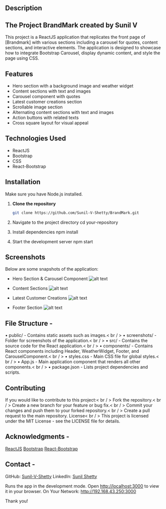 ## Description
## The Project BrandMark created by Sunil V
This project is a ReactJS application that replicates the front page of [Brandmark] with various sections including a carousel for quotes, content sections, and interactive elements. The application is designed to showcase how to integrate Bootstrap Carousel, display dynamic content, and style the page using CSS.

## Features

- Hero section with a background image and weather widget
- Content sections with text and images
- Carousel component with quotes
- Latest customer creations section
- Scrollable image section
- Alternating content sections with text and images
- Action buttons with related texts
- Cross square layout for visual appeal

## Technologies Used

- ReactJS
- Bootstrap
- CSS
- React-Bootstrap

## Installation
Make sure you have Node.js installed.

1. **Clone the repository**

   ```bash
   git clone https://github.com/Sunil-V-Shetty/BrandMark.git 

2.  Navigate to the project directory
   cd your-repository

3. Install dependencies
npm install

4.  Start the development server
npm start

## Screenshots

Below are some snapshots of the application:

- Hero Section & Carousel Component
![alt text](<Hero Section & Carousel Component.jpeg>)

- Content Sections
![alt text](<Content Sections.jpeg>)

- Latest Customer Creations
![alt text](<Latest Customer Creations.jpeg>)

- Footer Section
![alt text](<Footer Section.jpeg>)


## File Structure -

• public/ - Contains static assets such as images.< br / >
• screenshots/ - Folder for screenshots of the application.< br / >
• src/ - Contains the source code for the React application.< br / >
• components/ - Contains React components including Header, WeatherWidget, Footer, and CarouselComponent.< br / >
• styles.css - Main CSS file for global styles.< br / >
• App.js - Main application component that renders all other components.< br / >
• package.json - Lists project dependencies and scripts.

## Contributing

If you would like to contribute to this project:< br / >
Fork the repository.< br / >
Create a new branch for your feature or bug fix.< br / >
Commit your changes and push them to your forked repository.< br / >
Create a pull request to the main repository.
License< br / >
This project is licensed under the MIT License - see the LICENSE file for details.

## Acknowledgments -

[ReactJS](https://react.dev/)
[Bootstrap](https://getbootstrap.com/)
[React-Bootstrap](https://react-bootstrap.github.io/)

## Contact -

GitHub: [Sunil-V-Shetty](https://github.com/Sunil-V-Shetty)
LinkedIn: [Sunil Shetty](https://www.linkedin.com/in/sunil-shetty-166395284)

Runs the app in the development mode.
Open [http://localhost:3000](http://localhost:3000) to view it in your browser.
On Your Network:  http://192.168.43.250:3000

Thank you!

